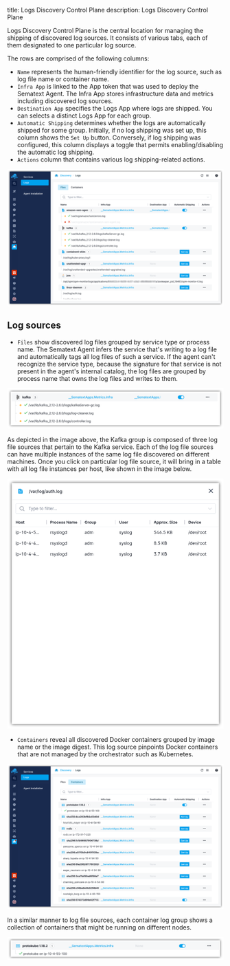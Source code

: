 title: Logs Discovery Control Plane
description: Logs Discovery Control Plane

Logs Discovery Control Plane is the central location for managing the shipping of discovered log sources. It consists of various tabs, each of them designated to one particular log source.

The rows are comprised of the following columns:

- `Name` represents the human-friendly identifier for the log source, such as log file name or container name.
- `Infra App` is linked to the App token that was used to deploy the Sematext Agent. The Infra App stores infrastructure data and metrics including discovered log sources.
- `Destination App` specifies the Logs App where logs are shipped. You can selects a distinct Logs App for each group.
- `Automatic Shipping` determines whether the logs are automatically shipped for some group. Initially, if no log shipping was set up, this column shows the `Set Up` button. Conversely, if log shipping was configured, this column displays a toggle that permits enabling/disabling the automatic log shipping.
- `Actions` column that contains various log shipping-related actions.

![Logs Discovery](images/logs-start-page.png)

## Log sources

- `Files` show discovered log files grouped by service type or process name. The Sematext Agent infers the service that's writing to a log file and automatically tags all log files of such a service. If the agent can't recognize the service type, because the signature for that service is not present in the agent's internal catalog, the log files are grouped by process name that owns the log files and writes to them.

![Kafka Log Files](images/kafka-log-files.png)

As depicted in the image above, the Kafka group is composed of three log file sources that pertain to the Kafka service. Each of the log file sources can have multiple instances of the same log file discovered on different machines. Once you click on particular log file source, it will bring in a table with all log file instances per host, like shown in the image below.

![Log File Instances](images/log-file-instances.png)

- `Containers` reveal all discovered Docker containers grouped by image name or the image digest. This log source pinpoints Docker containers that are not managed by the orchestrator such as Kubernetes.

![Container Log Sources](images/log-sources-containers.png)

In a similar manner to log file sources, each container log group shows a collection of containers that might be running on different nodes.

![Protokube Container Logs](images/protokube-container.png)
